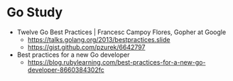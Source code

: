 # Go Study

- Twelve Go Best Practices | Francesc Campoy Flores, Gopher at Google
    - https://talks.golang.org/2013/bestpractices.slide
    - https://gist.github.com/pzurek/6642797
- Best practices for a new Go developer
    - https://blog.rubylearning.com/best-practices-for-a-new-go-developer-8660384302fc
